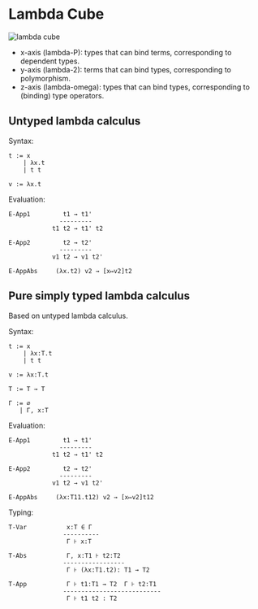 # Lambda Cube

![lambda cube](https://upload.wikimedia.org/wikipedia/commons/thumb/c/cd/Lambda_Cube_img.svg/253px-Lambda_Cube_img.svg.png)

- x-axis (lambda-P): types that can bind terms, corresponding to dependent types.
- y-axis (lambda-2): terms that can bind types, corresponding to polymorphism.
- z-axis (lambda-omega): types that can bind types, corresponding to (binding) type operators.

## Untyped lambda calculus

Syntax:

```
t := x
    | λx.t
    | t t

v := λx.t
```

Evaluation:

```
E-App1         t1 → t1'
              ---------
            t1 t2 → t1' t2

E-App2         t2 → t2'
              ---------
            v1 t2 → v1 t2'

E-AppAbs     (λx.t2) v2 → [x↦v2]t2
```

## Pure simply typed lambda calculus

Based on untyped lambda calculus.

Syntax:

```
t := x
    | λx:T.t
    | t t

v := λx:T.t

T := T → T

Γ := ∅
   | Γ, x:T
```

Evaluation:

```
E-App1         t1 → t1'
              ---------
            t1 t2 → t1' t2

E-App2         t2 → t2'
              ---------
            v1 t2 → v1 t2'

E-AppAbs     (λx:T11.t12) v2 → [x↦v2]t12
```

Typing:

```
T-Var           x:T ∈ Γ
               ----------
                Γ ⊦ x:T

T-Abs           Γ, x:T1 ⊦ t2:T2
               -----------------
                Γ ⊦ (λx:T1.t2): T1 → T2

T-App           Γ ⊦ t1:T1 → T2  Γ ⊦ t2:T1
               ---------------------------
                Γ ⊦ t1 t2 : T2
```
